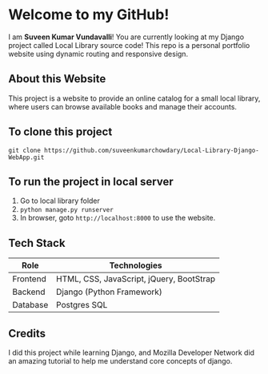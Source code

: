 # Welcome to my GitHub!
I am **Suveen Kumar Vundavalli**! You are currently looking at my Django project called Local Library source code!
This repo is a personal portfolio website using dynamic routing and responsive design.
## About this Website
This project is a website to provide an online catalog for a small local library, where users can browse available books and manage their accounts.

## To clone this project

    git clone https://github.com/suveenkumarchowdary/Local-Library-Django-WebApp.git

## To run the project in local server

 1. Go to local library folder
 2. `python manage.py runserver`
 3. In browser, goto `http://localhost:8000` to use the website.

## Tech Stack
|Role|Technologies  |
|--|--|
| Frontend | HTML, CSS, JavaScript, jQuery, BootStrap |
| Backend | Django (Python Framework) |
| Database | Postgres SQL |

## Credits
I did this project while learning Django, and Mozilla Developer Network did an amazing tutorial to help me understand core concepts of django.
